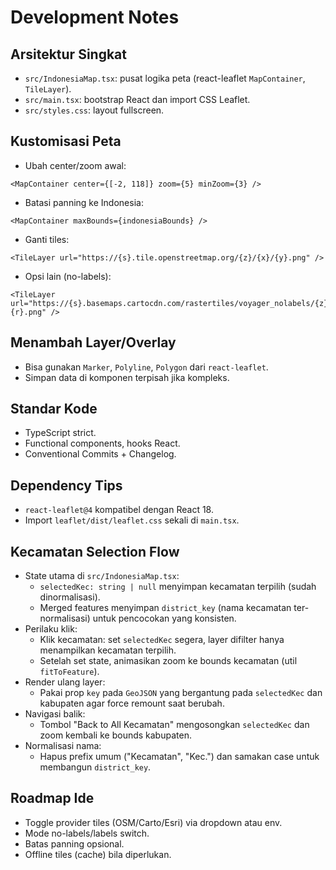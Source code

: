 # Development Notes

## Arsitektur Singkat
- `src/IndonesiaMap.tsx`: pusat logika peta (react-leaflet `MapContainer`, `TileLayer`).
- `src/main.tsx`: bootstrap React dan import CSS Leaflet.
- `src/styles.css`: layout fullscreen.

## Kustomisasi Peta
- Ubah center/zoom awal:

```tsx
<MapContainer center={[-2, 118]} zoom={5} minZoom={3} />
```
- Batasi panning ke Indonesia:

```tsx
<MapContainer maxBounds={indonesiaBounds} />
```
- Ganti tiles:

```tsx
<TileLayer url="https://{s}.tile.openstreetmap.org/{z}/{x}/{y}.png" />
```
- Opsi lain (no-labels):

```tsx
<TileLayer url="https://{s}.basemaps.cartocdn.com/rastertiles/voyager_nolabels/{z}/{x}/{y}{r}.png" />
```

## Menambah Layer/Overlay
- Bisa gunakan `Marker`, `Polyline`, `Polygon` dari `react-leaflet`.
- Simpan data di komponen terpisah jika kompleks.

## Standar Kode
- TypeScript strict.
- Functional components, hooks React.
- Conventional Commits + Changelog.

## Dependency Tips
- `react-leaflet@4` kompatibel dengan React 18.
- Import `leaflet/dist/leaflet.css` sekali di `main.tsx`.

## Kecamatan Selection Flow

- State utama di `src/IndonesiaMap.tsx`:
  - `selectedKec: string | null` menyimpan kecamatan terpilih (sudah dinormalisasi).
  - Merged features menyimpan `district_key` (nama kecamatan ter-normalisasi) untuk pencocokan yang konsisten.
- Perilaku klik:
  - Klik kecamatan: set `selectedKec` segera, layer difilter hanya menampilkan kecamatan terpilih.
  - Setelah set state, animasikan zoom ke bounds kecamatan (util `fitToFeature`).
- Render ulang layer:
  - Pakai prop `key` pada `GeoJSON` yang bergantung pada `selectedKec` dan kabupaten agar force remount saat berubah.
- Navigasi balik:
  - Tombol "Back to All Kecamatan" mengosongkan `selectedKec` dan zoom kembali ke bounds kabupaten.
- Normalisasi nama:
  - Hapus prefix umum ("Kecamatan", "Kec.") dan samakan case untuk membangun `district_key`.

## Roadmap Ide
- Toggle provider tiles (OSM/Carto/Esri) via dropdown atau env.
- Mode no-labels/labels switch.
- Batas panning opsional.
- Offline tiles (cache) bila diperlukan.


